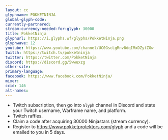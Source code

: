 ```yaml
---
layout: cc
glyphname: POKKETNINJA
global-glyph-code: 
currently-partnered: 
stream-currency-needed-for-glyph: 30000
title: PokketNinja
glyphurl: https://i.glyphs.wf/glyphs/PokketNinja.png
glyphwave: 12
youtube: https://www.youtube.com/channel/UC0GscLgRnv8dqIMxDZytZGw
twitch: https://twitch.tv/pokketninja
twitter: https://twitter.com/PokketNinja
discord: https://discord.gg/5wwuxzg
other-site: 
primary-language: 
facebook: https://www.facebook.com/PokketNinja/
mixer: 
ccid: 146
alt-names: 
---
```

* Twitch subscription, then go into `Glyph` channel in Discord and state your Twitch username, Warframe name, and platform.
* Twitch raffles.
* Claim a code after acquiring 30000 Ninjastars (stream currency).
* Register to https://www.pokketprotektors.com/glyph and a code will be emailed to you in 5 days.
